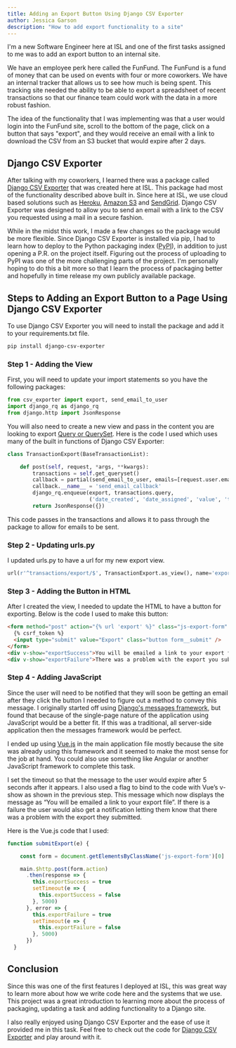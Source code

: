 ```yaml
---
title: Adding an Export Button Using Django CSV Exporter
author: Jessica Garson
description: "How to add export functionality to a site"
---
```


I'm a new Software Engineer here at ISL and one of the first tasks assigned to me was to add an export button to an internal site.

We have an employee perk here called the FunFund. The FunFund is a fund of money that can be used on events with four or more coworkers. We have an internal tracker that allows us to see how much is being spent. This tracking site needed the ability to be able to export a spreadsheet of recent transactions so that our finance team could work with the data in a more robust fashion.

The idea of the functionality that I was implementing was that a user would login into the FunFund site, scroll to the bottom of the page, click on a button that says "export", and they would receive an email with a link to download the CSV from an S3 bucket that would expire after 2 days.

## Django CSV Exporter
After talking with my coworkers, I learned there was a package called [Django CSV Exporter](https://sudo.isl.co/django-csv-exporter-the-one-that-does-it-all/) that was created here at ISL. This package had most of the functionality described above built in. Since here at ISL, we use cloud based solutions such as [Heroku](https://www.heroku.com), [Amazon S3](https://aws.amazon.com/s3/) and [SendGrid](https://sendgrid.com/). Django CSV Exporter was designed to allow you to send an email with a link to the CSV you requested using a mail in a secure fashion.

While in the midst this work, I made a few changes so the package would be more flexible. Since Django CSV Exporter is installed via pip, I had to learn how to deploy to the Python packaging index ([PyPI](https://pypi.python.org/pypi)), in addition to just opening a P.R. on the project itself. Figuring out the process of uploading to PyPI was one of the more challenging parts of the project. I'm personally hoping to do this a bit more so that I learn the process of packaging better and hopefully in time release my own publicly available package.


## Steps to Adding an Export Button to a Page Using Django CSV Exporter
To use Django CSV Exporter you will need to install the package and add it to your requirements.txt file.

```bash
pip install django-csv-exporter
```

### Step 1 - Adding the View
First, you will need to update your import statements so you have the following packages:

```python
from csv_exporter import export, send_email_to_user
import django_rq as django_rq
from django.http import JsonResponse
```
You will also need to create a new view and pass in the content you are looking to export [Query or QuerySet](https://docs.djangoproject.com/en/1.11/topics/db/queries/). Here is the code I used which uses many of the built in functions of Django CSV Exporter:

```python
class TransactionExport(BaseTransactionList):

    def post(self, request, *args, **kwargs):
        transactions = self.get_queryset()
        callback = partial(send_email_to_user, emails=[request.user.email], subject='[FunFund] Your data export is ready')
        callback.__name__ = 'send_email_callback'
        django_rq.enqueue(export, transactions.query,
                          ('date_created', 'date_assigned', 'value', 'title', 'description', 'attendees', 'author'), callback=callback)
        return JsonResponse({})
```
This code passes in the transactions and allows it to pass through the package to allow for emails to be sent.

### Step 2 - Updating urls.py
I updated urls.py to have a url for my new export view.

```python
url(r'^transactions/export/$', TransactionExport.as_view(), name='export'),
```

### Step 3 - Adding the Button in HTML
After I created the view, I needed to update the HTML to have a button for exporting. Below is the code I used to make this button:

```html
<form method="post" action="{% url 'export' %}" class="js-export-form" v-on:submit.prevent="submitExport">
  {% csrf_token %}
  <input type="submit" value="Export" class="button form__submit" />
</form>
<div v-show="exportSuccess">You will be emailed a link to your export file.</div>
<div v-show="exportFailure">There was a problem with the export you submitted.</div>
```

### Step 4 - Adding JavaScript
Since the user will need to be notified that they will soon be getting an email after they click the button I needed to figure out a method to convey this message. I originally started off using [Django's messages framework](https://docs.djangoproject.com/en/1.11/ref/contrib/messages/), but found that  because of the single-page nature of the application using JavaScript would be a better fit. If this was a traditional, all server-side application then the messages framework would be perfect.

I ended up using [Vue.js](https://Vuejs.org/) in the main application file mostly because the site was already using this framework and it seemed to make the most sense for the job at hand. You could also use something like Angular or another JavaScript framework to complete this task.

I set the timeout so that the message to the user would expire after 5 seconds after it appears. I also used a flag to bind to the code with Vue’s v-show as shown in the previous step. This message which now displays the message as “You will be emailed a link to your export file”. If there is a failure the user would also get a notification letting them know that there was a problem with the export they submitted.

Here is the Vue.js code that I used:

```javascript
function submitExport(e) {

    const form = document.getElementsByClassName('js-export-form')[0]

    main.$http.post(form.action)
      .then(response => {
        this.exportSuccess = true
        setTimeout(e => {
          this.exportSuccess = false
        }, 5000)
      }, error => {
        this.exportFailure = true
        setTimeout(e => {
          this.exportFailure = false
        }, 5000)
      })
  }
  ```

## Conclusion
Since this was one of the first features I deployed at ISL, this was great way to learn more about how we write code here and the systems that we use. This project was a great introduction to learning more about the process of packaging, updating a task and adding functionality to a Django site.

I also really enjoyed using Django CSV Exporter and the ease of use it provided me in this task. Feel free to check out the code for [Django CSV Exporter](https://github.com/istrategylabs/django-csv-exporter) and play around with it.
